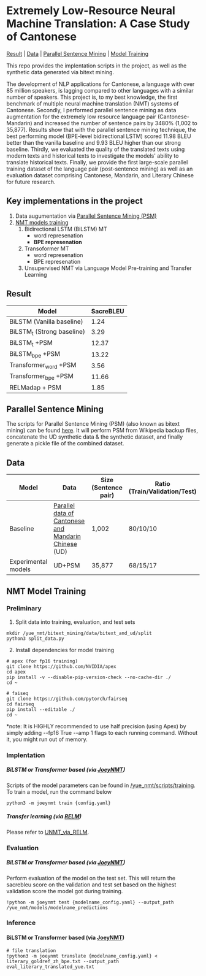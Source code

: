 # Extremely Low-Resource Neural Machine Translation: A Case Study of Cantonese
[Result](#result) | [Data](#data) | [Parallel Sentence Mining](#parallel-sentence-mining) | [Model Training](#nmt-model-training)

This repo provides the implentation scripts in the project, as well as the synthetic data generated via bitext mining.

The development of NLP applications for Cantonese, a language with over 85 million speakers, is lagging compared to other languages with a similar number of speakers. This project is, to my best knowledge, the first benchmark of multiple neural machine translation (NMT) systems of Cantonese. Secondly, I performed parallel sentence mining as data augmentation for the extremely low resource language pair (Cantonese-Mandarin) and increased the number of sentence pairs by 3480% (1,002 to 35,877). Results show that with the parallel sentence mining technique, the best performing model (BPE-level bidirectional LSTM) scored 11.98 BLEU better than the vanilla baseline and 9.93 BLEU higher than our strong baseline. Thirdly, we evaluated the quality of the translated texts using modern texts and historical texts to investigate the models' ability to translate historical texts. Finally, we provide the first large-scale parallel training dataset of the language pair (post-sentence mining) as well as an evaluation dataset comprising Cantonese, Mandarin, and Literary Chinese for future research.

## Key implementations in the project
1. Data augumentation via [Parallel Sentence Mining (PSM)](#parallel-sentence-mining)
2. [NMT models training](#nmt-model-training)
    1. Bidirectional LSTM (BiLSTM) MT
          - word represenation
          - **BPE represenation**
    2. Transoformer MT
          - word represenation
          - BPE represenation
    3. Unsupervised NMT via Language Model Pre-training and Transfer Learning

## Result
|  Model          | SacreBLEU  | 
| --------------  | ---------- |
| BiLSTM (Vanilla baseline)  |  1.24 |
| BiLSTM<sub>t</sub> (Strong baseline)   | 3.29 |
| BiLSTM<sub>t</sub> +PSM | 12.37 |
| BiLSTM<sub>bpe</sub> +PSM | 13.22 |
| Transformer<sub>word</sub> +PSM | 3.56 |
| Transformer<sub>bpe</sub> +PSM | 11.66 |
| RELMadap + PSM | 1.85 |


##  Parallel Sentence Mining
The scripts for Parallel Sentence Mining (PSM) (also known as bitext mining) can be found [here](https://github.com/evelynkyl/yue_nmt/tree/main/bitext_mining).
It will perform PSM from Wikipedia backup files, concatenate the UD synthetic data & the synthetic dataset, and finally generate a pickle file of the combined dataset.

## Data
|  Model   | Data    |  Size (Sentence pair)   |  Ratio (Train/Validation/Test) |
| --------  | ------- | ------------------------| ------------------------------ |
| Baseline |  [Parallel data of Cantonese and Mandarin Chinese](https://github.com/UniversalDependencies/UD_Cantonese-HK) (UD) | 1,002 | 80/10/10 |
| Experimental models | UD+PSM | 35,877 | 68/15/17 |

## NMT Model Training
### Preliminary
1. Split data into training, evaluation, and test sets
```
mkdir /yue_nmt/bitext_mining/data/bitext_and_ud/split
python3 split_data.py
```
2. Install dependencies for model training
```
# apex (for fp16 training)
git clone https://github.com/NVIDIA/apex
cd apex
pip install -v --disable-pip-version-check --no-cache-dir ./
cd ~

# faiseq
git clone https://github.com/pytorch/fairseq
cd fairseq
pip install --editable ./
cd ~
```
*note: It is HIGHLY recommended to use half precision (using Apex) by simply adding --fp16 True --amp 1 flags to each running command. Without it, you might run out of memory.

### Implentation
##### BiLSTM or Transformer based (via [JoeyNMT](https://github.com/joeynmt/joeynmt))
Scripts of the model parameters can be found in [/yue_nmt/scripts/training](https://github.com/evelynkyl/yue_nmt/scripts/training).
To train a model, run the command below
```
python3 -m joeynmt train {config.yaml}
```
##### Transfer learning (via [RELM](https://github.com/alexandra-chron/relm_unmt))
Please refer to [UNMT_via_RELM](https://github.com/evelynkyl/yue_nmt/UNMT_via_RELM).

### Evaluation
##### BiLSTM or Transformer based (via [JoeyNMT](https://github.com/joeynmt/joeynmt))
Perform evaluation of the model on the test set. 
This will return the sacrebleu score on the validation and test set based on the highest validation score the model got during training.
```
!python -m joeynmt test {modelname_config.yaml} --output_path /yue_nmt/models/modelname_predictions
```

### Inference
#### BiLSTM or Transformer based (via [JoeyNMT](https://github.com/joeynmt/joeynmt))
```
# file translation
!python3 -m joeynmt translate {modelname_config.yaml} < literary_goldref_zh_bpe.txt --output_path eval_literary_translated_yue.txt
```
